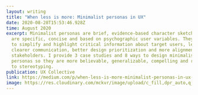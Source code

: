 ```yaml
---
layout: writing
title: "When less is more: Minimalist personas in UX"
date: 2020-08-28T15:53:46.928Z
time: August 2020
excerpt: Minimalist personas are brief, evidence-based character sketches that
  are specific, concise and based on psychographic user variables. They are used
  to simplify and highlight critical information about target users, leading to
  clearer communication, better design prioritization and more alignment among
  stakeholders. I provide 3 case studies and 8 ways to design minimalist
  personas so they are more believable, generalizable, compelling and resistant
  to stereotyping.
publication: UX Collective
link: https://medium.com/p/when-less-is-more-minimalist-personas-in-ux-f2ba742f0634?source=email-a07eba32eb3e--writer.postDistributed&sk=b21da078a3da0a2cd6fb0453230ad84d
image: https://res.cloudinary.com/mckvr/image/upload/c_fill,dpr_auto,q_auto/v1598625216/Minimal_personas-Main_image_u9br5b.jpg
---
```

